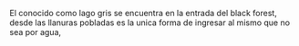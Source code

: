 El conocido como lago gris se encuentra en la entrada del black forest, desde las llanuras pobladas es la unica forma de ingresar al mismo que no sea por agua, 
